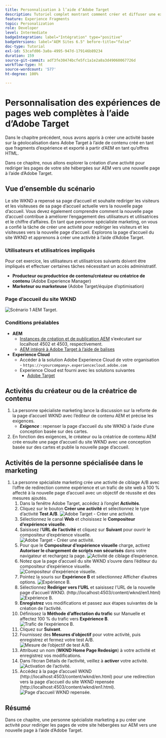 ```yaml
---
title: Personnalisation à l’aide d’Adobe Target
description: Tutoriel complet montrant comment créer et diffuser une expérience personnalisée à l’aide d’Adobe Target.
feature: Experience Fragments
topic: Personalization
role: Developer
level: Intermediate
badgeIntegration: label="Intégration" type="positive"
badgeVersions: label="AEM Sites 6.5" before-title="false"
doc-type: Tutorial
exl-id: 53cafd06-3a0a-4995-947d-179146b89234
duration: 159
source-git-commit: adf3fe30474bcfe5fc1a1e2a8a3d49060067726d
workflow-type: ht
source-wordcount: '577'
ht-degree: 100%

---
```


# Personnalisation des expériences de pages web complètes à l’aide d’Adobe Target

Dans le chapitre précédent, nous avons appris à créer une activité basée sur la géolocalisation dans Adobe Target à l’aide de contenu créé en tant que fragments d’expérience et exporté à partir d’AEM en tant qu’offres HTML.

Dans ce chapitre, nous allons explorer la création d’une activité pour rediriger les pages de votre site hébergées sur AEM vers une nouvelle page à l’aide d’Adobe Target.

## Vue d’ensemble du scénario

Le site WKND a repensé sa page d’accueil et souhaite rediriger les visiteurs et les visiteuses de sa page d’accueil actuelle vers la nouvelle page d’accueil. Vous devez également comprendre comment la nouvelle page d’accueil contribue à améliorer l’engagement des utilisateurs et utilisatrices et le chiffre d’affaires. En tant que personne spécialiste marketing, on vous a confié la tâche de créer une activité pour rediriger les visiteurs et les visiteuses vers la nouvelle page d’accueil. Explorons la page d’accueil du site WKND et apprenons à créer une activité à l’aide d’Adobe Target.

### Utilisateurs et utilisatrices impliqués

Pour cet exercice, les utilisateurs et utilisatrices suivants doivent être impliqués et effectuer certaines tâches nécessitant un accès administratif.

* **Producteur ou productrice de contenu/créateur ou créatrice de contenu** (Adobe Experience Manager)
* **Marketeur ou marketeuse** (Adobe Target/équipe d’optimisation)

### Page d’accueil du site WKND

![Scénario 1 AEM Target.](assets/personalization-use-case-2/aem-target-use-case-2.png)

### Conditions préalables

* **AEM**
   * [Instances de création et de publication AEM](./implementation.md#getting-aem) s’exécutant sur localhost 4502 et 4503, respectivement.
   * [AEM intégré à Adobe Target à l’aide de balises](./using-launch-adobe-io.md#aem-target-using-launch-by-adobe)
* **Experience Cloud**
   * Accéder à la solution Adobe Experience Cloud de votre organisation - `https://<yourcompany>.experiencecloud.adobe.com`
   * Experience Cloud est fourni avec les solutions suivantes
      * [Adobe Target](https://experiencecloud.adobe.com)

## Activités du créateur ou de la créatrice de contenu

1. La personne spécialiste marketing lance la discussion sur la refonte de la page d’accueil WKND avec l’éditeur de contenu AEM et précise les exigences.
   * ***Exigence*** : repenser la page d’accueil du site WKND à l’aide d’une conception basée sur des cartes.
2. En fonction des exigences, le créateur ou la créatrice de contenu AEM crée ensuite une page d’accueil du site WKND avec une conception basée sur des cartes et publie la nouvelle page d’accueil.

## Activités de la personne spécialisée dans le marketing

1. La personne spécialiste marketing crée une activité de ciblage A/B avec l’offre de redirection comme expérience et un trafic de site web à 100 % affecté à la nouvelle page d’accueil avec un objectif de réussite et des mesures ajoutés.
   1. Dans la fenêtre Adobe Target, accédez à l’onglet **Activités**.
   2. Cliquez sur le bouton **Créer une activité** et sélectionnez le type d’activité **Test A/B**.
      ![Adobe Target - Créer une activité.](assets/personalization-use-case-2/create-ab-activity.png)
   3. Sélectionnez le canal **Web** et choisissez le **Compositeur d’expérience visuelle**.
   4. Saisissez l’**URL de l’activité** et cliquez sur **Suivant** pour ouvrir le compositeur d’expérience visuelle.
      ![Adobe Target - Créer une activité.](assets/personalization-use-case-2/create-activity-ab-name.png)
   5. Pour que le **Compositeur d’expérience visuelle** charge, activez **Autoriser le chargement de scripts non sécurisés** dans votre navigateur et rechargez la page.
      ![Activité de ciblage d’expérience.](assets/personalization-use-case-1/load-unsafe-scripts.png)
   6. Notez que la page d’accueil du site WKND s’ouvre dans l’éditeur du compositeur d’expérience visuelle.
      ![Compositeur d’expérience visuelle.](assets/personalization-use-case-2/vec.png)
   7. Pointez la souris sur **Expérience B** et sélectionnez Afficher d’autres options.
      ![Expérience B.](assets/personalization-use-case-2/redirect-url.png)
   8. Sélectionnez **Rediriger vers l’URL** et saisissez l’URL de la nouvelle page d’accueil WKND. (http://localhost:4503/content/wknd/en1.html)
      ![Expérience B.](assets/personalization-use-case-2/redirect-url-2.png)
   9. **Enregistrez** vos modifications et passez aux étapes suivantes de la création de l’activité.
   10. Définissez la **Méthode d’affectation du trafic** sur Manuelle et affectez 100 % du trafic vers **Expérience B**.
      ![Trafic de l’expérience B.](assets/personalization-use-case-2/traffic.png)
   11. Cliquez sur **Suivant**.
   12. Fournissez des **Mesures d’objectif** pour votre activité, puis enregistrez et fermez votre test A/B.
      ![Mesure de l’objectif de test A/B.](assets/personalization-use-case-2/goal-metric.png)
   13. Attribuez un nom (**WKND Home Page Redesign**) à votre activité et enregistrez vos modifications.
   14. Dans l’écran Détails de l’activité, veillez à **activer** votre activité.
      ![Activation de l’activité.](assets/personalization-use-case-2/ab-activate.png)
   15. Accédez à la page d’accueil WKND (http://localhost:4503/content/wknd/en.html) pour une redirection vers la page d’accueil du site WKND repensée (http://localhost:4503/content/wknd/en1.html).
      ![Page d’accueil WKND repensée.](assets/personalization-use-case-2/WKND-home-page-redesign.png)

## Résumé

Dans ce chapitre, une personne spécialiste marketing a pu créer une activité pour rediriger les pages de votre site hébergées sur AEM vers une nouvelle page à l’aide d’Adobe Target.

